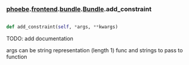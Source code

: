### [phoebe](phoebe.md).[frontend](phoebe.frontend.md).[bundle](phoebe.frontend.bundle.md).[Bundle](phoebe.frontend.bundle.Bundle.md).add_constraint

```py

def add_constraint(self, *args, **kwargs)

```



TODO: add documentation

args can be string representation (length 1)
func and strings to pass to function

